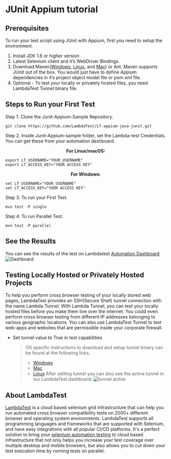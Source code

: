 # JUnit Appium tutorial

## Prerequisites

To run your test script using JUnit with Appium, first you need to setup the environment.

1. Install JDK 1.6 or higher version
2. Latest Selenium client and it’s WebDriver Bindings.
3. Download Maven([Windows](https://maven.apache.org/download.cgi), [Linux](https://maven.apache.org/install.html), and [Mac](https://maven.apache.org/install.html)) or Ant. Maven supports JUnit out of the box. You would just have to define Appium dependencies in it’s project object model file or pom.xml file.
4. Optional - To test your locally or privately hosted files, you need LambdaTest Tunnel binary file.

## Steps to Run your First Test

Step 1. Clone the Junit-Appium-Sample Repository.

```
git clone https://github.com/LambdaTest/LT-appium-java-junit.git
```

Step 2. Inside Junit-Appium-sample folder, set the Lambda-test Credentials. You can get these from your automation dashboard.

<p align="center">
   <b>For Linux/macOS:</b>

```
export LT_USERNAME="YOUR_USERNAME"
export LT_ACCESS_KEY="YOUR ACCESS KEY"
```

<p align="center">
   <b>For Windows:</b>

```
set LT_USERNAME="YOUR_USERNAME"
set LT_ACCESS_KEY="YOUR ACCESS KEY"
```

Step 3. To run your First Test.

```
mvn test -P single
```

Step 4. To run Parallel Test.

```
mvn test -P parallel
```

## See the Results

You can see the results of the test on Lambdatest [Automation Dashboard](https://automation.lambdatest.com/build)
![Dashboard](https://github.com/LambdaTest/junit-selenium-sample/dashboard)

## Testing Locally Hosted or Privately Hosted Projects

To help you perform cross browser testing of your locally stored web pages, LambdaTest provides an SSH(Secure Shell) tunnel connection with the name Lambda Tunnel. With Lambda Tunnel, you can test your locally hosted files before you make them live over the internet. You could even perform cross browser testing from different IP addresses belonging to various geographic locations. You can also use LambdaTest Tunnel to test web-apps and websites that are permissible inside your corporate firewall.

- Set tunnel value to True in test capabilities
  > OS specific instructions to download and setup tunnel binary can be found at the following links.
  >
  > - [Windows](https://www.lambdatest.com/support/docs/display/TD/Local+Testing+For+Windows)
  > - [Mac](https://www.lambdatest.com/support/docs/display/TD/Local+Testing+For+MacOS)
  > - [Linux](https://www.lambdatest.com/support/docs/display/TD/Local+Testing+For+Linux)
  >   After setting tunnel you can also see the active tunnel in our LambdaTest dashboard:
  >   ![tunnel active](https://github.com/LambdaTest/Robot-Selenium-Sample/blob/master/tutorial-images/tn.PNG)

## About LambdaTest

[LambdaTest](https://www.lambdatest.com/) is a cloud based selenium grid infrastructure that can help you run automated cross browser compatibility tests on 2000+ different browser and operating system environments. LambdaTest supports all programming languages and frameworks that are supported with Selenium, and have easy integrations with all popular CI/CD platforms. It's a perfect solution to bring your [selenium automation testing](https://www.lambdatest.com/selenium-automation) to cloud based infrastructure that not only helps you increase your test coverage over multiple desktop and mobile browsers, but also allows you to cut down your test execution time by running tests on parallel.
